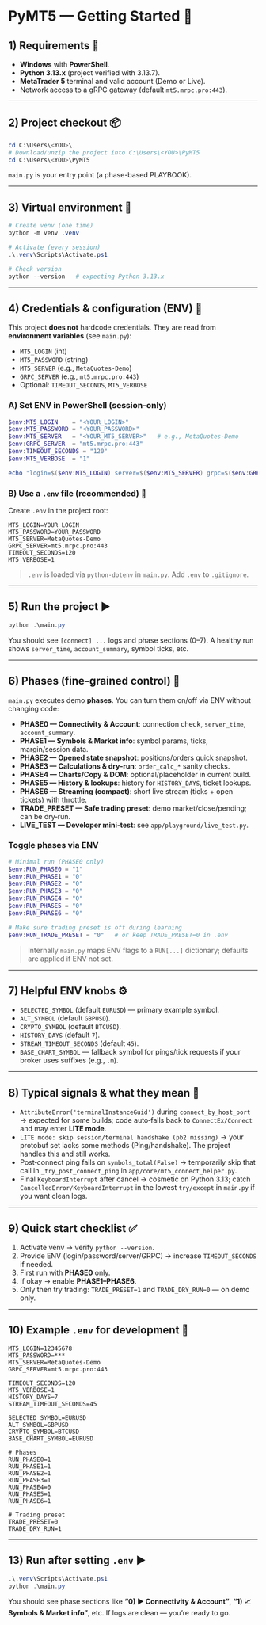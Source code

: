 # PyMT5 — Getting Started 🚀


## 1) Requirements 🧰

* **Windows** with **PowerShell**.
* **Python 3.13.x** (project verified with 3.13.7).
* **MetaTrader 5** terminal and valid account (Demo or Live).
* Network access to a gRPC gateway (default `mt5.mrpc.pro:443`).

---

## 2) Project checkout 📦

```powershell
cd C:\Users\<YOU>\
# Download/unzip the project into C:\Users\<YOU>\PyMT5
cd C:\Users\<YOU>\PyMT5
```

`main.py` is your entry point (a phase-based PLAYBOOK).

---

## 3) Virtual environment 🧪

```powershell
# Create venv (one time)
python -m venv .venv

# Activate (every session)
.\.venv\Scripts\Activate.ps1

# Check version
python --version   # expecting Python 3.13.x
```

---

## 4) Credentials & configuration (ENV) 🔐

This project **does not** hardcode credentials. They are read from **environment variables** (see `main.py`):

* `MT5_LOGIN` (int)
* `MT5_PASSWORD` (string)
* `MT5_SERVER` (e.g., `MetaQuotes-Demo`)
* `GRPC_SERVER` (e.g., `mt5.mrpc.pro:443`)
* Optional: `TIMEOUT_SECONDS`, `MT5_VERBOSE`

### A) Set ENV in PowerShell (session-only)

```powershell
$env:MT5_LOGIN    = "<YOUR_LOGIN>"
$env:MT5_PASSWORD = "<YOUR_PASSWORD>"
$env:MT5_SERVER   = "<YOUR_MT5_SERVER>"   # e.g., MetaQuotes-Demo
$env:GRPC_SERVER  = "mt5.mrpc.pro:443"
$env:TIMEOUT_SECONDS = "120"
$env:MT5_VERBOSE  = "1"

echo "login=$($env:MT5_LOGIN) server=$($env:MT5_SERVER) grpc=$($env:GRPC_SERVER) t=$($env:TIMEOUT_SECONDS)"
```

### B) Use a `.env` file (recommended) 📄

Create `.env` in the project root:

```
MT5_LOGIN=YOUR_LOGIN
MT5_PASSWORD=YOUR_PASSWORD
MT5_SERVER=MetaQuotes-Demo
GRPC_SERVER=mt5.mrpc.pro:443
TIMEOUT_SECONDS=120
MT5_VERBOSE=1
```

> `.env` is loaded via `python-dotenv` in `main.py`. Add `.env` to `.gitignore`.

---

## 5) Run the project ▶️

```powershell
python .\main.py
```

You should see `[connect] ...` logs and phase sections (0–7). A healthy run shows `server_time`, `account_summary`, symbol ticks, etc.

---

## 6) Phases (fine-grained control) 🧭

`main.py` executes demo **phases**. You can turn them on/off via ENV without changing code:

* **PHASE0 — Connectivity & Account**: connection check, `server_time`, `account_summary`.
* **PHASE1 — Symbols & Market info**: symbol params, ticks, margin/session data.
* **PHASE2 — Opened state snapshot**: positions/orders quick snapshot.
* **PHASE3 — Calculations & dry‑run**: `order_calc_*` sanity checks.
* **PHASE4 — Charts/Copy & DOM**: optional/placeholder in current build.
* **PHASE5 — History & lookups**: history for `HISTORY_DAYS`, ticket lookups.
* **PHASE6 — Streaming (compact)**: short live stream (ticks + open tickets) with throttle.
* **TRADE\_PRESET — Safe trading preset**: demo market/close/pending; can be dry‑run.
* **LIVE\_TEST — Developer mini‑test**: see `app/playground/live_test.py`.

### Toggle phases via ENV

```powershell
# Minimal run (PHASE0 only)
$env:RUN_PHASE0 = "1"
$env:RUN_PHASE1 = "0"
$env:RUN_PHASE2 = "0"
$env:RUN_PHASE3 = "0"
$env:RUN_PHASE4 = "0"
$env:RUN_PHASE5 = "0"
$env:RUN_PHASE6 = "0"

# Make sure trading preset is off during learning
$env:RUN_TRADE_PRESET = "0"   # or keep TRADE_PRESET=0 in .env
```

> Internally `main.py` maps ENV flags to a `RUN[...]` dictionary; defaults are applied if ENV not set.

---


## 7) Helpful ENV knobs ⚙️

* `SELECTED_SYMBOL` (default `EURUSD`) — primary example symbol.
* `ALT_SYMBOL` (default `GBPUSD`).
* `CRYPTO_SYMBOL` (default `BTCUSD`).
* `HISTORY_DAYS` (default `7`).
* `STREAM_TIMEOUT_SECONDS` (default `45`).
* `BASE_CHART_SYMBOL` — fallback symbol for pings/tick requests if your broker uses suffixes (e.g., `.m`).

---

## 8) Typical signals & what they mean 🔎

* `AttributeError('terminalInstanceGuid')` during `connect_by_host_port` → expected for some builds; code auto‑falls back to `ConnectEx/Connect` and may enter **LITE mode**.
* `LITE mode: skip session/terminal handshake (pb2 missing)` → your protobuf set lacks some methods (Ping/handshake). The project handles this and still works.
* Post‑connect ping fails on `symbols_total(False)` → temporarily skip that call in `_try_post_connect_ping` in `app/core/mt5_connect_helper.py`.
* Final `KeyboardInterrupt` after cancel → cosmetic on Python 3.13; catch `CancelledError/KeyboardInterrupt` in the lowest `try/except` in `main.py` if you want clean logs.

---

## 9) Quick start checklist ✅

1. Activate venv → verify `python --version`.
2. Provide ENV (login/password/server/GRPC) → increase `TIMEOUT_SECONDS` if needed.
3. First run with **PHASE0** only.
4. If okay → enable **PHASE1–PHASE6**.
5. Only then try trading: `TRADE_PRESET=1` and `TRADE_DRY_RUN=0` — on demo only.

---

## 10) Example `.env` for development 🧾

```
MT5_LOGIN=12345678
MT5_PASSWORD=***
MT5_SERVER=MetaQuotes-Demo
GRPC_SERVER=mt5.mrpc.pro:443

TIMEOUT_SECONDS=120
MT5_VERBOSE=1
HISTORY_DAYS=7
STREAM_TIMEOUT_SECONDS=45

SELECTED_SYMBOL=EURUSD
ALT_SYMBOL=GBPUSD
CRYPTO_SYMBOL=BTCUSD
BASE_CHART_SYMBOL=EURUSD

# Phases
RUN_PHASE0=1
RUN_PHASE1=1
RUN_PHASE2=1
RUN_PHASE3=1
RUN_PHASE4=0
RUN_PHASE5=1
RUN_PHASE6=1

# Trading preset
TRADE_PRESET=0
TRADE_DRY_RUN=1
```
---

## 13) Run after setting `.env` ▶️

```powershell
.\.venv\Scripts\Activate.ps1
python .\main.py
```

You should see phase sections like **“0) ▶ Connectivity & Account”**, **“1) 📈 Symbols & Market info”**, etc. If logs are clean — you’re ready to go.
